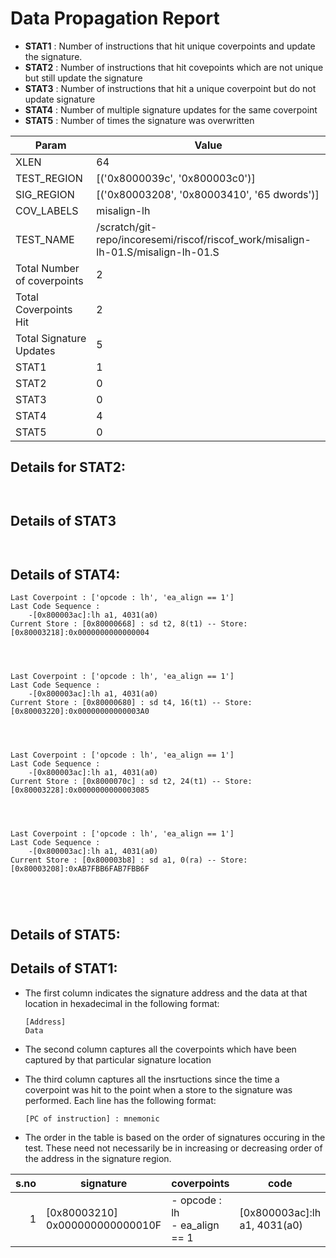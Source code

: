 
# Data Propagation Report

- **STAT1** : Number of instructions that hit unique coverpoints and update the signature.
- **STAT2** : Number of instructions that hit covepoints which are not unique but still update the signature
- **STAT3** : Number of instructions that hit a unique coverpoint but do not update signature
- **STAT4** : Number of multiple signature updates for the same coverpoint
- **STAT5** : Number of times the signature was overwritten

| Param                     | Value    |
|---------------------------|----------|
| XLEN                      | 64      |
| TEST_REGION               | [('0x8000039c', '0x800003c0')]      |
| SIG_REGION                | [('0x80003208', '0x80003410', '65 dwords')]      |
| COV_LABELS                | misalign-lh      |
| TEST_NAME                 | /scratch/git-repo/incoresemi/riscof/riscof_work/misalign-lh-01.S/misalign-lh-01.S    |
| Total Number of coverpoints| 2     |
| Total Coverpoints Hit     | 2      |
| Total Signature Updates   | 5      |
| STAT1                     | 1      |
| STAT2                     | 0      |
| STAT3                     | 0     |
| STAT4                     | 4     |
| STAT5                     | 0     |

## Details for STAT2:

```


```

## Details of STAT3

```


```

## Details of STAT4:

```
Last Coverpoint : ['opcode : lh', 'ea_align == 1']
Last Code Sequence : 
	-[0x800003ac]:lh a1, 4031(a0)
Current Store : [0x80000668] : sd t2, 8(t1) -- Store: [0x80003218]:0x0000000000000004




Last Coverpoint : ['opcode : lh', 'ea_align == 1']
Last Code Sequence : 
	-[0x800003ac]:lh a1, 4031(a0)
Current Store : [0x80000680] : sd t4, 16(t1) -- Store: [0x80003220]:0x00000000000003A0




Last Coverpoint : ['opcode : lh', 'ea_align == 1']
Last Code Sequence : 
	-[0x800003ac]:lh a1, 4031(a0)
Current Store : [0x8000070c] : sd t2, 24(t1) -- Store: [0x80003228]:0x0000000000003085




Last Coverpoint : ['opcode : lh', 'ea_align == 1']
Last Code Sequence : 
	-[0x800003ac]:lh a1, 4031(a0)
Current Store : [0x800003b8] : sd a1, 0(ra) -- Store: [0x80003208]:0xAB7FBB6FAB7FBB6F





```

## Details of STAT5:



## Details of STAT1:

- The first column indicates the signature address and the data at that location in hexadecimal in the following format: 
  ```
  [Address]
  Data
  ```

- The second column captures all the coverpoints which have been captured by that particular signature location

- The third column captures all the insrtuctions since the time a coverpoint was
  hit to the point when a store to the signature was performed. Each line has
  the following format:
  ```
  [PC of instruction] : mnemonic
  ```
- The order in the table is based on the order of signatures occuring in the
  test. These need not necessarily be in increasing or decreasing order of the
  address in the signature region.

|s.no|            signature             |             coverpoints              |              code               |
|---:|----------------------------------|--------------------------------------|---------------------------------|
|   1|[0x80003210]<br>0x000000000000010F|- opcode : lh<br> - ea_align == 1<br> |[0x800003ac]:lh a1, 4031(a0)<br> |
